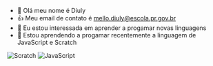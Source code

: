 - 👋 Olá meu nome é Diuly
- :+1: Meu email de contato é mello.diuly@escola.pr.gov.br
- 👀 Eu estou interessada em aprender a progamar novas linguagens
- 🌱 Estou aprendendo a progamar recentemente a linguagem de JavaScript e Scratch

![Scratch](https://img.shields.io/badge/Scratch-4D97FF?style=for-the-badge&logo=Scratch&logoColor=white)
![JavaScript](https://img.shields.io/badge/JavaScript-323330?style=for-the-badge&logo=javascript&logoColor=F7DF1E)
